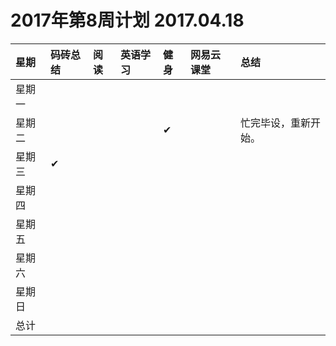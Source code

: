 # 2017年第8周计划 2017.04.18

 星期|码砖总结|阅读|英语学习|健身|网易云课堂|总结
:-----------|:------------|:--------|:---------|:---------|:---------|:---------
星期一| | | | | | |
星期二| | | |✔| |忙完毕设，重新开始。 |
星期三|✔| | | | | |
星期四| | | | | | |
星期五| | | | | | |
星期六| | | | | | |
星期日| | | | | | |
总计| | | | | | |